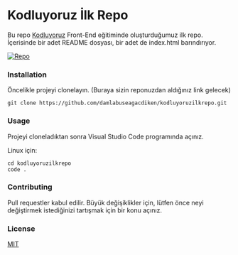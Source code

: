 # Kodluyoruz İlk Repo

Bu repo [Kodluyoruz](https://kodluyoruz.org/tr/kodluyoruz/) Front-End eğitiminde oluşturduğumuz ilk repo. İçerisinde bir adet README dosyası, bir adet de index.html barındırıyor.

[![Repo](https://r.resimlink.com/Xp5ZxQ-6OV.png)](https://github.com/damlabuseagacdiken/kodluyoruzilkrepo)

### Installation

Öncelikle projeyi clonelayın. (Buraya sizin reponuzdan aldığınız link gelecek)

```
git clone https://github.com/damlabuseagacdiken/kodluyoruzilkrepo.git
```

### Usage

Projeyi cloneladıktan sonra Visual Studio Code programında açınız.

Linux için:
```
cd kodluyoruzilkrepo
code .
```

### Contributing
Pull requestler kabul edilir. Büyük değişiklikler için, lütfen önce neyi değiştirmek istediğinizi tartışmak için bir konu açınız.


### License
[MIT](https://choosealicense.com/licenses/mit/)
